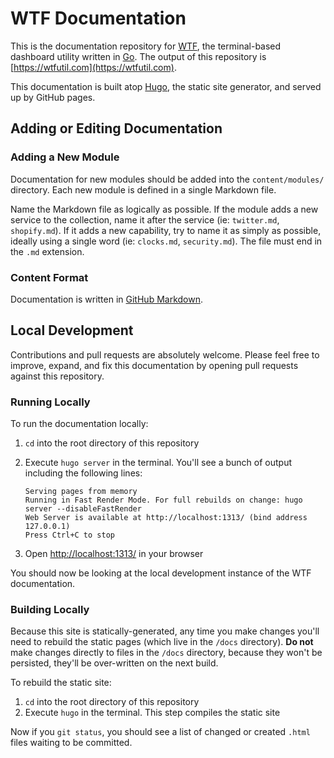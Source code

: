 # WTF Documentation

This is the documentation repository for [WTF](https://github.com/wtfutil/wtf), the terminal-based dashboard utility written in [Go](https://golang.org). The output of this repository is [https://wtfutil.com](https://wtfutil.com).

This documentation is built atop [Hugo](https://gohugo.io), the static site generator, and served up by GitHub pages.

## Adding or Editing Documentation

### Adding a New Module
Documentation for new modules should be added into the `content/modules/` directory. Each new module is defined in a single Markdown file.

Name the Markdown file as logically as possible. If the module adds a new service to the collection, name it after the service (ie: `twitter.md`, `shopify.md`). If it adds a new capability, try to name it as simply as possible, ideally using a single word (ie: `clocks.md`, `security.md`). The file must end in the `.md` extension.

### Content Format
Documentation is written in [GitHub Markdown](https://guides.github.com/features/mastering-markdown/). 

## Local Development
Contributions and pull requests are absolutely welcome. Please feel free to improve, expand, and fix this documentation by opening pull requests against this repository.

### Running Locally
To run the documentation locally: 

1. `cd` into the root directory of this repository
2. Execute `hugo server` in the terminal. You'll see a bunch of output including the following lines:
	```
	Serving pages from memory
	Running in Fast Render Mode. For full rebuilds on change: hugo server --disableFastRender
	Web Server is available at http://localhost:1313/ (bind address 127.0.0.1)
	Press Ctrl+C to stop
	```

3. Open [http://localhost:1313/](http://localhost:1313/) in your browser

You should now be looking at the local development instance of the WTF documentation.

### Building Locally
Because this site is statically-generated, any time you make changes you'll need to rebuild the static pages (which live in the `/docs` directory). **Do not** make changes directly to files in the `/docs` directory, because they won't be persisted, they'll be over-written on the next build.

To rebuild the static site:

1. `cd` into the root directory of this repository
2. Execute `hugo` in the terminal. This step compiles the static site

Now if you `git status`, you should see a list of changed or created `.html` files waiting to be committed.